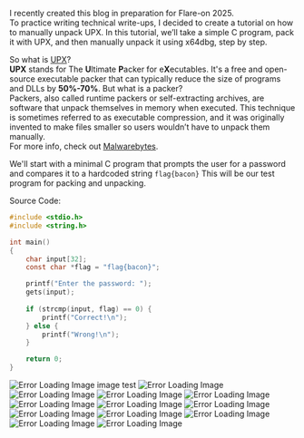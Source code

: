 I recently created this blog in preparation for Flare-on 2025.  
To practice writing technical write-ups, I decided to create a tutorial on how to manually unpack UPX. In this tutorial, we’ll take a simple C program, pack it with UPX, and then manually unpack it using x64dbg, step by step.

So what is [UPX](https://github.com/upx/upx)?  
**UPX** stands for The **U**ltimate **P**acker for e**X**ecutables. It's a free and open-source executable packer that can typically reduce the size of programs and DLLs by **50%-70%**.
But what is a packer?  
Packers, also called runtime packers or self-extracting archives, are software that unpack themselves in memory when executed. This technique is sometimes referred to as executable compression, and it was originally invented to make files smaller so users wouldn’t have to unpack them manually.  
For more info, check out [Malwarebytes](https://www.malwarebytes.com/blog/news/malware/2017/03/explained-packer-crypter-and-protector).

We'll start with a minimal C program that prompts the user for a password and compares it to a hardcoded string `flag{bacon}` This will be our test program for packing and unpacking.

Source Code:

```c
#include <stdio.h>
#include <string.h>

int main() 
{
    char input[32];
    const char *flag = "flag{bacon}";

    printf("Enter the password: ");
    gets(input);  
	
    if (strcmp(input, flag) == 0) {
        printf("Correct!\n");
    } else {
        printf("Wrong!\n");
    }

    return 0;
}
```


![Error Loading Image](baconTUT/01EntropyNotPacked.jpg)
image test
![Error Loading Image](baconTUT/02EntropyPacked.jpg)
![Error Loading Image](baconTUT/01EntropyNotPacked.jpg)
![Error Loading Image](baconTUT/03PEBearComparison.png)
![Error Loading Image](baconTUT/04GhidraBacontut.jpg)
![Error Loading Image](baconTUT/05GhidraBacontutUPX.jpg)
![Error Loading Image](baconTUT/06OpenX64dbg.jpg)
![Error Loading Image](baconTUT/07X64BacontutGraph.jpg)
![Error Loading Image](baconTUT/08X64BacontutBreakpoint.jpg)
![Error Loading Image](baconTUT/09X64BacontutRun.jpg)
![Error Loading Image](baconTUT/10X64BacontutCopyAddress.jpg)
![Error Loading Image](baconTUT/11X64BacontutScylla.jpg)
![Error Loading Image](baconTUT/12GhidraBacontutFLAG.jpg)

